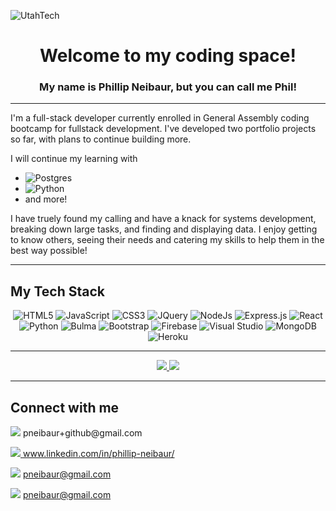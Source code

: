 ![UtahTech](https://i.imgur.com/qkJU5nh.jpg)

<h1 align="center"> Welcome to my coding space! </h1>
<h3 align="center">My name is Phillip Neibaur, but you can call me Phil! </h3>

---

<p> I'm a full-stack developer
currently enrolled in General Assembly coding bootcamp for fullstack development. I've developed two portfolio projects so far, with plans to continue building more. 

I will continue my learning with 
- ![Postgres](https://img.shields.io/badge/postgres-%23316192.svg?style=for-the-badge&logo=postgresql&logoColor=white)
- ![Python](https://img.shields.io/badge/python-3670A0?style=for-the-badge&logo=python&logoColor=ffdd54)
- and more! 

I have truely found my calling and have a knack for systems development, breaking down large tasks, and finding and displaying data. I enjoy getting to know others, seeing their needs and catering my skills to help them in the best way possible! </p>

---

<h2> My Tech Stack </h2>

<div align="center">
  <img alt="HTML5" src="https://img.shields.io/badge/html5-%23E34F26.svg?style=for-the-badge&logo=html5&logoColor=white" />
  <img alt="JavaScript" src="https://img.shields.io/badge/javascript-%23323330.svg?style=for-the-badge&logo=javascript&logoColor=%23F7DF1E" />
  <img alt="CSS3" src="https://img.shields.io/badge/css3-%231572B6.svg?style=for-the-badge&logo=css3&logoColor=white" />
  <img alt="JQuery" src="https://img.shields.io/badge/jquery-%230769AD.svg?style=for-the-badge&logo=jquery&logoColor=white" />
  <img alt="NodeJs" src="https://img.shields.io/badge/node.js-6DA55F?style=for-the-badge&logo=node.js&logoColor=white" />
  <img alt="Express.js" src="https://img.shields.io/badge/express.js-%23404d59.svg?style=for-the-badge&logo=express&logoColor=%2361DAFB" />
  <img alt="React" src="https://img.shields.io/badge/react-%2320232a.svg?style=for-the-badge&logo=react&logoColor=%2361DAFB" />
  <img alt="Python" src="https://img.shields.io/badge/python-3670A0?style=for-the-badge&logo=python&logoColor=ffdd54" />
  <img alt="Bulma" src="https://img.shields.io/badge/bulma-00D0B1?style=for-the-badge&logo=bulma&logoColor=white" />
  <img alt="Bootstrap" src="https://img.shields.io/badge/bootstrap-%23563D7C.svg?style=for-the-badge&logo=bootstrap&logoColor=white" />
  <img alt="Firebase" src="https://img.shields.io/badge/Firebase-039BE5?style=for-the-badge&logo=Firebase&logoColor=orange" />
  <img alt="Visual Studio" src="https://img.shields.io/badge/Visual%20Studio%20Code-0078d7.svg?style=for-the-badge&logo=visual-studio-code&logoColor=white" />
  <img alt="MongoDB" src="https://img.shields.io/badge/MongoDB-%234ea94b.svg?style=for-the-badge&logo=mongodb&logoColor=white" />
  <img alt="Heroku" src="https://img.shields.io/badge/heroku-%23430098.svg?style=for-the-badge&logo=heroku&logoColor=white" />
</div>

---

<div align="center">
<a href="https://github.com/pneibaur/github-readme-stats"> 
  <img src="https://github-readme-stats.vercel.app/api?username=pneibaur&count_private=true&show_icons=true&theme=solarized-light&custom_title=Snapshot%20Stats" />
</a>

<a href="https://github.com/pneibaur/github-readme-stats">
  <img src="https://github-readme-stats.vercel.app/api/top-langs/?username=pneibaur&layout=compact&theme=solarized-light&custom_title=My%20Languages"/>
</a>
</div>


---

<h2> Connect with me </h2>

<p><img src="https://img.shields.io/badge/Gmail-D14836?style=for-the-badge&logo=gmail&logoColor=white">  pneibaur+github@gmail.com

<a href="https://www.linkedin.com/in/phillip-neibaur/"><img src="https://img.shields.io/badge/linkedin-%230077B5.svg?style=for-the-badge&logo=linkedin&logoColor=white">  www.linkedin.com/in/phillip-neibaur/</a>

<img src="https://img.shields.io/badge/Slack-4A154B?style=for-the-badge&logo=slack&logoColor=white" />  pneibaur@gmail.com 

<img src="https://img.shields.io/badge/Zoom-2D8CFF?style=for-the-badge&logo=zoom&logoColor=white" />  pneibaur@gmail.com</p>